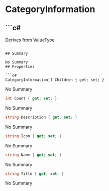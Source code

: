 # CategoryInformation

## ```c#
Derives from ValueType
```

## Summary

No Summary
## Properties

```c#
CategoryInformation[] Children { get; set; } 
```
No Summary
```c#
int Count { get; set; } 
```
No Summary
```c#
string Description { get; set; } 
```
No Summary
```c#
string Icon { get; set; } 
```
No Summary
```c#
string Name { get; set; } 
```
No Summary
```c#
string Title { get; set; } 
```
No Summary
